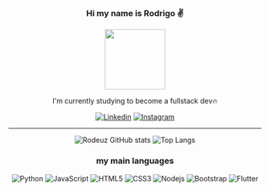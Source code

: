 <div align="center">



### Hi my name is Rodrigo ✌️

<img width="120px" src="https://media2.giphy.com/media/lSJyfxxuewjTBJZW3L/giphy.gif?cid=ecf05e47ffliskhk4h2d280ptwr3tncd8nfh75ysc39pmg2s&ep=v1_stickers_search&rid=giphy.gif&ct=s" >

I'm currently studying to become a fullstack dev🔥 

[![Linkedin](https://img.shields.io/badge/LinkedIn-0077B5?style=for-the-badge&logo=linkedin&logoColor=white)](https://www.linkedin.com/in/rodrigo-nicacio-tavares-661241218/) [![Instagram](https://img.shields.io/badge/Instagram-E4405F?style=for-the-badge&logo=instagram&logoColor=white)](https://www.instagram.com/roodeus/)

<hr>

![Rodeuz GitHub stats](https://github-readme-stats.vercel.app/api?username=Rodeuz&show_icons=true&theme=radical) ![Top Langs](https://github-readme-stats.vercel.app/api/top-langs/?username=Rodeuz&layout=compact&theme=radical) 




### my main languages

<div>
<img alt="Python" src="https://img.shields.io/badge/Python-3776AB?style=for-the-badge&logo=python&logoColor=white" />
<img alt="JavaScript" src="https://img.shields.io/badge/JavaScript-F7DF1E?style=for-the-badge&logo=javascript&logoColor=black" />
<img alt="HTML5" src="https://img.shields.io/badge/HTML5-E34F26?style=for-the-badge&logo=html5&logoColor=white" />
<img alt="CSS3" src="https://img.shields.io/badge/CSS3-1572B6?style=for-the-badge&logo=css3&logoColor=white" />
<img alt="Nodejs" src="https://img.shields.io/badge/Node.js-43853D?style=for-the-badge&logo=node.js&logoColor=white" />
<img alt="Bootstrap" src="https://img.shields.io/badge/Bootstrap-563D7C?style=for-the-badge&logo=bootstrap&logoColor=white" />
<img alt="Flutter" src="https://img.shields.io/badge/Flutter-02569B?style=for-the-badge&logo=flutter&logoColor=white" />
</div>



</div>

